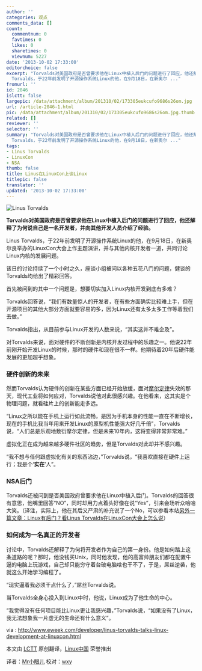 ```yaml
---
author: ''
categories: 观点
comments_data: []
count:
  commentnum: 0
  favtimes: 0
  likes: 0
  sharetimes: 0
  viewnum: 5227
date: '2013-10-02 17:33:00'
editorchoice: false
excerpt: "Torvalds对美国政府是否曾要求他在Linux中植入后门的问题进行了回应，他还解释了为何说自己是一名开发者，并向其他开发人员介绍了经验。\r\nLinus
  Torvalds，于22年前发明了开源操作系统Linux的他，在9月18日，在新奥尔 ..."
fromurl: ''
id: 2046
islctt: false
largepic: /data/attachment/album/201310/02/173305eukcufo9686s26om.jpg
url: /article-2046-1.html
pic: /data/attachment/album/201310/02/173305eukcufo9686s26om.jpg.thumb.jpg
related: []
reviewer: ''
selector: ''
summary: "Torvalds对美国政府是否曾要求他在Linux中植入后门的问题进行了回应，他还解释了为何说自己是一名开发者，并向其他开发人员介绍了经验。\r\nLinus
  Torvalds，于22年前发明了开源操作系统Linux的他，在9月18日，在新奥尔 ..."
tags:
- Linus Torvalds
- LinuxCon
- NSA
thumb: false
title: Linus在LinuxCon上谈Linux
titlepic: false
translator: ''
updated: '2013-10-02 17:33:00'
---
```


![Linus Torvalds](/data/attachment/album/201310/02/173305eukcufo9686s26om.jpg)


**Torvalds对美国政府是否曾要求他在Linux中植入后门的问题进行了回应，他还解释了为何说自己是一名开发者，并向其他开发人员介绍了经验。**


Linus Torvalds，于22年前发明了开源操作系统Linux的他，在9月18日，在新奥尔良举办的LinuxCon大会上作主题演讲，并与其他内核开发者一道，共同讨论Linux内核的发展问题。


该日的讨论持续了一个小时之久，座谈小组被问以各种五花八门的问题，健谈的Torvalds均给出了精彩回答。


首先被问到的其中一个问题是，想要切实加入Linux内核开发到底有多难？


Torvalds回答说，“我们有数量惊人的开发者，在有些方面确实比较难上手，但在开源项目的其他大部分方面就要容易的多，因为Linux还有太多太多工作等着我们去做。”


Torvalds指出，从目前参与Linux开发的人数来说，“其实这并不难企及”。


对Torvalds来说，面对硬件的不断创新是内核开发过程中的乐趣之一。他说22年前刚开始开发Linux的时候，那时的硬件和现在很不一样。他期待着20年后硬件能发展的更加超乎想象。


### **硬件创新的未来**


然而Torvalds认为硬件的创新在某些方面已经开始放缓，面对[摩尔定律](http://en.wikipedia.org/wiki/Moore%27s_law)失效的那天，现代工业将如何应对，Torvalds说他对此很感兴趣。在他看来，这其实是个物理问题，就看硅片上的创新能走多远。


“Linux之所以能在手机上运行如此流畅，是因为手机本身的性能一直在不断增长，现在的手机比我当年用来开发Linux的原型机性能强大好几千倍”，Torvalds说，“人们总是乐观地敷衍摩尔定律，但是未来10年内，这将变得非常非常难。”


虚拟化正在成为越来越多硬件社区的趋势，但是Torvalds对此却并不感兴趣。


“我不想与任何跟虚拟化有关的东西沾边，”Torvalds说，“我喜欢直接在硬件上运行；我是个‘**实在**’人”。


### **NSA后门**


Torvalds还被问到是否美国政府曾要求他在Linux中植入后门。Torvalds的回答很有意思，他嘴里回答“NO”，同时却用力点着头好像在说“Yes”，引来会场听众哈哈大笑。（译注，实际上，他在其后又严肃的补充说了一个No，可以参看本站[另外一篇文章：Linux有后门？看Linus Torvalds在LinuxCon大会上怎么说](http://linux.cn/article-2015-1.html)）


### **如何成为一名真正的开发者**


讨论中，Torvalds还解释了为何将开发者作为自己的第一身份。他是如何踏上这条道路的呢？那时，他没钱买Unix，同时他发现，他的高富帅朋友们都在配置牛逼的电脑上玩游戏，自己却只能穷守着台破电脑啥也干不了，于是，屌丝逆袭，他就这么开始学习编程了。


“现实逼着我必须干点什么了，”屌丝Torvalds说。


当Torvalds全身心投入到Linux中时，他说，Linux成为了他生命的中心。


“我觉得没有任何项目能比Linux更让我感兴趣，”Torvalds说，“如果没有了Linux，我无法想象我一片虚无的生命还有什么意义”。


 


via : <http://www.eweek.com/developer/linus-torvalds-talks-linux-development-at-linuxcon.html>


本文由 [LCTT](https://github.com/LCTT/TranslateProject) 原创翻译，[Linux中国](http://linux.cn/portal.php) 荣誉推出


译者：[Mr小眼儿](http://linux.cn/space/14801) 校对：[wxy](http://linux.cn/space/wxy)